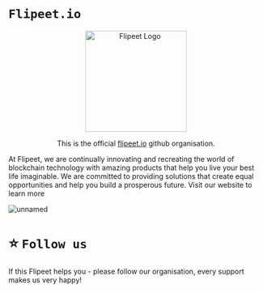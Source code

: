 # `Flipeet.io`

<p align="center">
  <a href="http://flipeet.io/" target="blank">
  <img src="https://res.cloudinary.com/dewvs0nf9/image/upload/v1651562093/Flipeet/frame_23_opunzp.png" width="200" alt="Flipeet Logo" />
  </a>
</p>

[circleci-image]: https://res.cloudinary.com/dewvs0nf9/image/upload/v1651562093/Flipeet/frame_23_opunzp.png
[circleci-url]: https://flipeet.io

  <p align="center">This is the official <a href="http://flipeet.io" target="_blank">flipeet.io</a> 
github organisation.</p>
    <p align="center">
</p>

At Flipeet, we are continually innovating and recreating the world of blockchain technology with amazing products that help you live your best life imaginable. We are committed to providing solutions that create equal opportunities and help you build a prosperous future.
Visit our website to learn more

![unnamed](https://user-images.githubusercontent.com/11097108/146640298-12da8642-8580-4906-a350-826f64970916.gif)

# ⭐️ `Follow us`

If this Flipeet helps you - please follow our organisation, every support makes us very happy!
